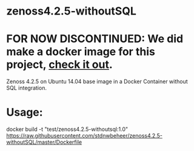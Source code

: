 # zenoss4.2.5-withoutSQL

# FOR NOW DISCONTINUED: We did make a docker image for this project, [check it out](https://hub.docker.com/r/stdnwbeheer/zenoss4.2.5-withoutsql).

Zenoss 4.2.5 on Ubuntu 14.04 base image in a Docker Container without SQL integration.

# Usage:
docker build -t "test/zenoss4.2.5-withoutsql:1.0" https://raw.githubusercontent.com/stdnwbeheer/zenoss4.2.5-withoutSQL/master/Dockerfile
